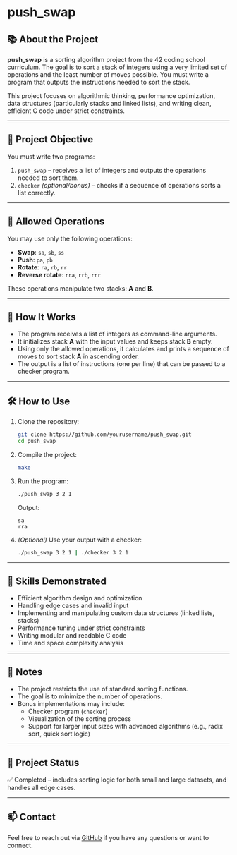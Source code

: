 # push_swap

## 📚 About the Project

**push_swap** is a sorting algorithm project from the 42 coding school curriculum. The goal is to sort a stack of integers using a very limited set of operations and the least number of moves possible. You must write a program that outputs the instructions needed to sort the stack.

This project focuses on algorithmic thinking, performance optimization, data structures (particularly stacks and linked lists), and writing clean, efficient C code under strict constraints.

---

## 🧩 Project Objective

You must write two programs:

1. `push_swap` – receives a list of integers and outputs the operations needed to sort them.
2. `checker` *(optional/bonus)* – checks if a sequence of operations sorts a list correctly.

---

## 🔧 Allowed Operations

You may use only the following operations:

- **Swap**: `sa`, `sb`, `ss`  
- **Push**: `pa`, `pb`  
- **Rotate**: `ra`, `rb`, `rr`  
- **Reverse rotate**: `rra`, `rrb`, `rrr`

These operations manipulate two stacks: **A** and **B**.

---

## 🚀 How It Works

- The program receives a list of integers as command-line arguments.
- It initializes stack **A** with the input values and keeps stack **B** empty.
- Using only the allowed operations, it calculates and prints a sequence of moves to sort stack **A** in ascending order.
- The output is a list of instructions (one per line) that can be passed to a checker program.

---

## 🛠️ How to Use

1. Clone the repository:
   ```bash
   git clone https://github.com/yourusername/push_swap.git
   cd push_swap
   ```

2. Compile the project:
   ```bash
   make
   ```

3. Run the program:
   ```bash
   ./push_swap 3 2 1
   ```

   Output:
   ```
   sa
   rra
   ```

4. *(Optional)* Use your output with a checker:
   ```bash
   ./push_swap 3 2 1 | ./checker 3 2 1
   ```

---

## 🧠 Skills Demonstrated

- Efficient algorithm design and optimization  
- Handling edge cases and invalid input  
- Implementing and manipulating custom data structures (linked lists, stacks)  
- Performance tuning under strict constraints  
- Writing modular and readable C code  
- Time and space complexity analysis

---

## 📌 Notes

- The project restricts the use of standard sorting functions.
- The goal is to minimize the number of operations.
- Bonus implementations may include:
  - Checker program (`checker`)
  - Visualization of the sorting process
  - Support for larger input sizes with advanced algorithms (e.g., radix sort, quick sort logic)

---

## 📁 Project Status

✅ Completed – includes sorting logic for both small and large datasets, and handles all edge cases.

---

## 📫 Contact

Feel free to reach out via [GitHub](https://github.com/Nicolike20) if you have any questions or want to connect.

